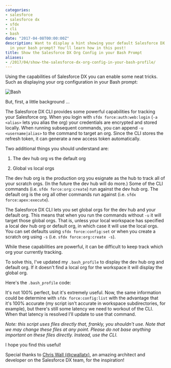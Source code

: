 ```yaml
---
categories:
- salesforce
- salesforce dx
- sfdx
- cli
- bash
date: "2017-04-08T00:00:00Z"
description: Want to display a hint showing your default Salesforce DX org configuration
  in your bash prompt? You'll learn how in this post!
title: Show the Salesforce DX Org Config in your Bash Prompt
aliases:
- /2017/04/show-the-salesforce-dx-org-config-in-your-bash-profile/
---
```


Using the capabilities of Salesforce DX you can enable some neat tricks. Such as displaying your org configuration in your Bash prompt:

![Bash](https://user-images.githubusercontent.com/746259/104270652-d5bbc600-544d-11eb-9df9-f9f6dbe4c079.gif)

But, first, a little background ...

The Salesforce DX CLI provides some powerful capabilities for tracking your Salesforce org. When you login with `sfdx force:auth:web:login` (`-a <alias>` lets you alias the org) your credentials are encrypted and stored locally. When running subsequent commands, you can append `-u <username|alias>` to the command to target an org. Since the CLI stores the refresh token, it can generate a new access token automatically.

Two additional things you should understand are:

1. The dev hub org vs the default org

2. Global vs local orgs

The dev hub org is the production org you esignate as the hub to track all of your scratch orgs. (In the future the dev hub will do more.) Some of the CLI commands (i.e. `sfdx force:org:create`) run against the dev hub org. The default org is the org all other commands run against (i.e. `sfdx force:apex:execute`).

The Salesforce DX CLI lets you set global orgs for the dev hub and your default org. This means that when you run the commands without `-u` it will target those global orgs. That is, unless your local workspace has specified a local dev hub org or default org, in which case it will use the local orgs. You can set defaults using `sfdx force:config:set` or when you create a scratch org using `-s` (i.e. `sfdx force:org:create -s`).

While these capabilities are powerful, it can be difficult to keep track which org your currently tracking.

To solve this, I've updated my `.bash_profile` to display the dev hub org and default org. If it doesn't find a local org for the workspace it will display the global org.

Here's the `.bash_profile` code:

<script src="https://gist.github.com/wadewegner/2c9339618983c9b40cc58b03d700e2b9.js"></script>

It's not 100% perfect, but it's extremely useful. Now, the same information could be determine with `sfdx force:config:list` with the advantage that it's 100% accurate (my script isn't accurate in workspace subdirectories, for example), but there's still some latency we need to workout of the CLI. When that latency is resolved I'll update to use that command.

*Note: this script uses files directly that, frankly, you shouldn't use. Note that we may change these files at any point. Please do not base anything important on these files directly. Instead, use the CLI.*

I hope you find this useful!

Special thanks to [Chris Wall (@cwallatx)](https://twitter.com/cwallatx), an amazing architect and developer on the Salesforce DX team, for the inspiration!